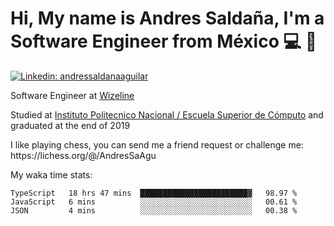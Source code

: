 # Hi, My name is Andres Saldaña, I'm a Software Engineer from México :computer: :boy:

[![Linkedin: andressaldanaaguilar](https://img.shields.io/badge/-andressaldanaaguilar-blue?style=flat-square&logo=Linkedin&logoColor=white&link=https://www.linkedin.com/in/thaianebraga/)](https://www.linkedin.com/in/andressaldanaaguilar)

<p>Software Engineer at <a href="https://www.wizeline.com/">Wizeline</a></p>
<p>Studied at <a href="https://en.wikipedia.org/wiki/ESCOM">Instituto Politecnico Nacional / Escuela Superior de Cómputo</a> and graduated at the end of 2019</p>
<p>I like playing chess, you can send me a friend request or challenge me: https://lichess.org/@/AndresSaAgu</p>

<p> My waka time stats: </p>

<!--START_SECTION:waka-->
```text
TypeScript   18 hrs 47 mins  ████████████████████████▓   98.97 % 
JavaScript   6 mins          ░░░░░░░░░░░░░░░░░░░░░░░░░   00.61 % 
JSON         4 mins          ░░░░░░░░░░░░░░░░░░░░░░░░░   00.38 % 
```
<!--END_SECTION:waka-->
